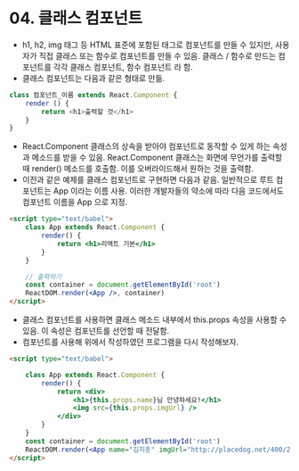 # 04. 클래스 컴포넌트
- h1, h2, img 태그 등 HTML 표준에 포함된 태그로 컴포넌트를 만들 수 있지만, 사용자가 직접 클래스 또는 함수로 컴포넌트를 만들 수 있음. 클래스 / 함수로 만드는 컴포넌트를 각각 클래스 컴포넌트, 함수 컴포넌트
라 함. 
- 클래스 컴포넌트는 다음과 같은 형태로 만듦.
```js
class 컴포넌트_이름 extends React.Component {
    render () {
        return <h1>출력할 것</h1>
    }
}
```
- React.Component 클래스의 상속을 받아야 컴포넌트로 동작할 수 있게 하는 속성과 메소드를 받을 수 있음. React.Component 클래스는 화면에 무언가를 출력할 때 render() 메소드를 호출함. 이를 
오버라이드해서 원하는 것을 출력함.
- 이전과 같은 예제를 클래스 컴포넌트로 구현하면 다음과 같음. 일반적으로 루트 컴포넌트는 App 이라는 이름 사용. 이러한 개발자들의 약소에 따라 다음 코드에서도 컴포넌트 이름을 App 으로 지정.
```html
<script type="text/babel">
    class App extends React.Component {
        render() {
            return <h1>리액트 기본</h1>
        }
    }

    // 출력하기
    const container = document.getElementById('root')
    ReactDOM.render(<App />, container)
</script>
```
- 클래스 컴포넌트를 사용하면 클래스 메소드 내부에서 this.props 속성을 사용할 수 있음. 이 속성은 컴포넌트를 선언할 때 전달함.
- 컴포넌트를 사용해 위에서 작성하였던 프로그램을 다시 작성해보자.
```html
<script type="text/babel">

    class App extends React.Component {
        render() {
            return <div>
                <h1>{this.props.name}님 안녕하세요!</h1>
                <img src={this.props.imgUrl} />
            </div>
        }
    }
    const container = document.getElementById('root')
    ReactDOM.render(<App name="김지훈" imgUrl="http://placedog.net/400/200" />, container)
</script>
```

